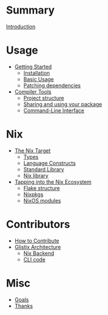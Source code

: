 # Summary

[Introduction](introduction.md)

# Usage

- [Getting Started](./getting-started/README.md)
    - [Installation](./getting-started/installation.md)
    - [Basic Usage]()
    - [Patching dependencies]()
- [Compiler Tools]()
    - [Project structure]()
    - [Sharing and using your package]()
    - [Command-Line Interface]()

# Nix

- [The Nix Target](./nix/target/README.md)
    - [Types](./nix/target/types.md)
    - [Language Constructs]()
    - [Standard Library]()
    - [Nix library]()
- [Tapping into the Nix Ecosystem]()
    - [Flake structure]()
    - [Nixpkgs]()
    - [NixOS modules]()

# Contributors

- [How to Contribute]()
- [Glistix Architecture]()
    - [Nix Backend]()
    - [CLI code]()

# Misc

- [Goals]()
- [Thanks](./thanks.md)
